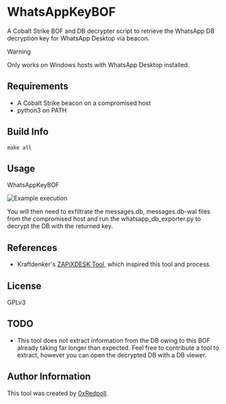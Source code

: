 # WhatsAppKeyBOF

A Cobalt Strike BOF and DB decrypter script to retrieve the WhatsApp DB decryption key for WhatsApp Desktop via beacon.

> [!WARNING]
> Only works on Windows hosts with WhatsApp Desktop installed.

## Requirements
- A Cobalt Strike beacon on a compromised host
- python3 on PATH

## Build Info

  ```make all```

## Usage
  WhatsAppKeyBOF <Path to WhatsAppDesktop LocalState directory. See example below for typical location>

![Example execution](Usage.png)

You will then need to exfiltrate the messages.db, messages.db-wal files from the compromised host and run the whatsapp_db_exporter.py to decrypt the DB with the returned key.

## References
- Kraftdenker's [ZAPiXDESK Tool](https://github.com/kraftdenker/ZAPiXDESK/tree/main), which inspired this tool and process.

## License

[//]: # (If you change the License type, be sure to change the actual LICENSE file as well)
GPLv3

## TODO
- This tool does not extract information from the DB owing to this BOF already taking far longer than expected. Feel free to contribute a tool to extract, however you can open the decrypted DB with a DB viewer.

## Author Information

This tool was created by [0xRedpoll](https://github.com/0xRedpoll).